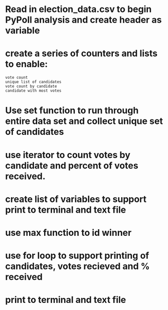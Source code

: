 # Read in election_data.csv to begin PyPoll analysis and create header as variable

# create a series of counters and lists to enable:
    vote count
    unique list of candidates
    vote count by candidate
    candidate with most votes

# Use set function to run through entire data set and collect unique set of candidates

# use iterator to count votes by candidate and percent of votes received.

# create list of variables to support print to terminal and text file

# use max function to id winner

# use for loop to support printing of candidates, votes recieved and % received

# print to terminal and text file
